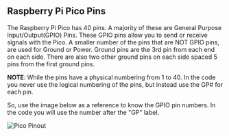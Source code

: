 ## Raspberry Pi Pico Pins


The Raspberry Pi Pico has 40 pins.  A majority of these are General Purpose Input/Output(GPIO) Pins.
These GPIO pins allow you to send or receive signals with the Pico.  A smaller number of the pins that are NOT GPIO pins, are used for Ground or Power.
Ground pins are the 3rd pin from each end on each side. There are also two other ground pins on each side spaced 5 pins from the first ground pins.

**NOTE**: While the pins have a physical numbering from 1 to 40.  In the code you never use the logical numbering of the pins, but instead use the GP# for each pin.

So, use the image below as a reference to know the GPIO pin numbers.  In the code you will use the number after the "GP" label.

![Pico Pinout](https://www.circuitgeeks.com/wp-content/uploads/2021/06/Raspberry-Pi-Pico-Pinout.png)
